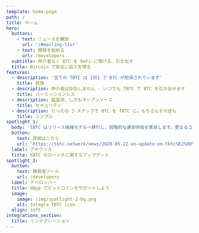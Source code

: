 ```yaml
---
template: home-page
path: /
title: ホーム
hero:
  buttons:
    - text: ニュースを購読
      url: '/#mailing-list'
    - text: 開発を始める
      url: /developers
  subtitle: 仲介者なく BTC を DeFi に預ける、引き出す
  title: Bitcoin で安全に収入を得る
features:
  - description: '全ての TBTC は 1対1 で BTC が担保されています'
    title: 担保
  - description: 仲介者は存在しません - いつでも TBTC で BTC を引き出せます
    title: パーミッションレス
  - description: 監査済、しかもオープンソース
    title: セキュリティ
  - description: たったの 3 ステップで BTC を TBTC に。もちろんその逆も
    title: シンプル
spotlight_1:
  body: 'tBTC はリリース候補モデルへ移行し、段階的な通貨供給を実装します。更なるコード監査と10倍のバグ報奨金プログラムを含む、警備体勢の拡充を行います'
  button:
    text: 詳細はこちら
    url: 'https://tbtc.network/news/2020-05-22-an-update-on-tbtc%E2%80%99s-launch/'
  label: アナウンス
  title: tBTC のローンチに関するアップデート
spotlight_2:
  button:
    text: 開発者ツール
    url: /developers
  label: デベロッパー
  title: dApp でビットコインをサポートしよう
  image:
    image: /img/spotlight-2-bg.png
    alt: Integra TBTC icon
  align: left
integrations_section:
  title: インテグレーション
---
```


